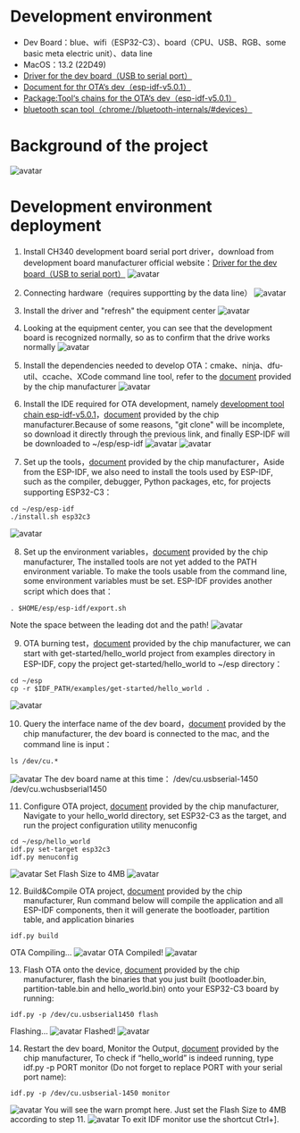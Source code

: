# Development environment

* Dev Board：blue、wifi（ESP32-C3）、board（CPU、USB、RGB、some basic meta electric unit）、data line
* MacOS：13.2 (22D49)
* [Driver for the dev board（USB to serial port）](https://www.wch.cn/downloads/CH34XSER_MAC_ZIP.html)
* [Document for thr OTA‘s dev（esp-idf-v5.0.1）](https://docs.espressif.com/projects/esp-idf/en/v5.0.1/esp32c3/get-started/linux-macos-setup.html#standard-toolchain-setup-for-linux-and-macos)
* [Package:Tool‘s chains for the OTA‘s dev（esp-idf-v5.0.1）](https://github.com/espressif/esp-idf/releases/tag/v5.0.1)
* [bluetooth scan tool（chrome://bluetooth-internals/#devices）](chrome://bluetooth-internals/#devices)

# Background of the project

![avatar](https://github.com/BlessedChild/TimeTree/blob/main/sources/项目背景.png)

# Development environment deployment

1. Install CH340 development board serial port driver，download from development board manufacturer official website：[Driver for the dev board（USB to serial port）](https://www.wch.cn/downloads/CH34XSER_MAC_ZIP.html)
![avatar](https://github.com/BlessedChild/TimeTree/blob/main/sources/USB%E8%BD%AC%E4%B8%B2%E5%8F%A3CH340.png)

2. Connecting hardware（requires supportting by the data line）
![avatar](https://github.com/BlessedChild/TimeTree/blob/main/sources/%E5%BC%80%E5%8F%91%E6%9D%BF%E9%80%9A%E7%94%B5.png)

3. Install the driver and "refresh" the equipment center
![avatar](https://github.com/BlessedChild/TimeTree/blob/main/sources/%E5%88%B7%E6%96%B0%E8%AE%BE%E5%A4%87%E4%B8%AD%E5%BF%83.png)

4. Looking at the equipment center, you can see that the development board is recognized normally, so as to confirm that the drive works normally
![avatar](https://github.com/BlessedChild/TimeTree/blob/main/sources/%E6%9F%A5%E7%9C%8B%E8%AE%BE%E5%A4%87%E4%B8%AD%E5%BF%83.png)

5. Install the dependencies needed to develop OTA：cmake、ninja、dfu-util、ccache、XCode command line tool, refer to the [document](https://docs.espressif.com/projects/esp-idf/zh_CN/v5.0.1/esp32c3/get-started/linux-macos-setup.html) provided by the chip manufacturer
![avatar](https://github.com/BlessedChild/TimeTree/blob/main/sources/安装依赖.png)

6. Install the IDE required for OTA development, namely [development tool chain esp-idf-v5.0.1](https://github.com/espressif/esp-idf/releases/tag/v5.0.1)，[document](https://docs.espressif.com/projects/esp-idf/zh_CN/v5.0.1/esp32c3/get-started/linux-macos-setup.html#esp-idf) provided by the chip manufacturer.Because of some reasons, "git clone" will be incomplete, so download it directly through the previous link, and finally ESP-IDF will be downloaded to ~/esp/esp-idf
![avatar](https://github.com/BlessedChild/TimeTree/blob/main/sources/开发工具链esp-idf-v5.0.1.png)
![avatar](https://github.com/BlessedChild/TimeTree/blob/main/sources/%E8%8E%B7%E5%8F%96ESP-IDF.png)

7. Set up the tools，[document](https://docs.espressif.com/projects/esp-idf/zh_CN/v5.0.1/esp32c3/get-started/linux-macos-setup.html#get-started-set-up-tools) provided by the chip manufacturer，Aside from the ESP-IDF, we also need to install the tools used by ESP-IDF, such as the compiler, debugger, Python packages, etc, for projects supporting ESP32-C3：
``` shell
cd ~/esp/esp-idf
./install.sh esp32c3
```
![avatar](https://github.com/BlessedChild/TimeTree/blob/main/sources/设置工具.png)

8. Set up the environment variables，[document](https://docs.espressif.com/projects/esp-idf/en/v5.0.1/esp32c3/get-started/linux-macos-setup.html#step-4-set-up-the-environment-variables) provided by the chip manufacturer, The installed tools are not yet added to the PATH environment variable. To make the tools usable from the command line, some environment variables must be set. ESP-IDF provides another script which does that：
``` shell
. $HOME/esp/esp-idf/export.sh
```
Note the space between the leading dot and the path!
![avatar](https://github.com/BlessedChild/TimeTree/blob/main/sources/设置环境变量.png)

9. OTA burning test，[document](https://docs.espressif.com/projects/esp-idf/en/v5.0.1/esp32c3/get-started/linux-macos-setup.html#start-a-project) provided by the chip manufacturer, we can start with get-started/hello_world project from examples directory in ESP-IDF, copy the project get-started/hello_world to ~/esp directory：
``` shell
cd ~/esp
cp -r $IDF_PATH/examples/get-started/hello_world .
```
![avatar](https://github.com/BlessedChild/TimeTree/blob/main/sources/OTA烧录测试.png)

10. Query the interface name of the dev board，[document](https://docs.espressif.com/projects/esp-idf/en/v5.0.1/esp32c3/get-started/establish-serial-connection.html) provided by the chip manufacturer, the dev board is connected to the mac, and the command line is input：
``` shell
ls /dev/cu.*
```
![avatar](https://github.com/BlessedChild/TimeTree/blob/main/sources/查询开发板名称.png)
The dev board name at this time：
/dev/cu.usbserial-1450
/dev/cu.wchusbserial1450

11. Configure OTA project, [document](https://docs.espressif.com/projects/esp-idf/en/v5.0.1/esp32c3/get-started/linux-macos-setup.html#configure-your-project) provided by the chip manufacturer, Navigate to your hello_world directory, set ESP32-C3 as the target, and run the project configuration utility menuconfig
``` shell
cd ~/esp/hello_world
idf.py set-target esp32c3
idf.py menuconfig
```
![avatar](https://github.com/BlessedChild/TimeTree/blob/main/sources/menucongfig.png)
Set Flash Size to 4MB
![avatar](https://github.com/BlessedChild/TimeTree/blob/main/sources/menucongfig-4MB.png)

12. Build&Compile OTA project, [document](https://docs.espressif.com/projects/esp-idf/en/v5.0.1/esp32c3/get-started/linux-macos-setup.html#build-the-project) provided by the chip manufacturer, Run command below will compile the application and all ESP-IDF components, then it will generate the bootloader, partition table, and application binaries
``` shell
idf.py build
```
OTA Compiling...
![avatar](https://github.com/BlessedChild/TimeTree/blob/main/sources/OTA编译中.png)
OTA Compiled!
![avatar](https://github.com/BlessedChild/TimeTree/blob/main/sources/OTA编译完成.png)

13. Flash OTA onto the device, [document](https://docs.espressif.com/projects/esp-idf/en/v5.0.1/esp32c3/get-started/linux-macos-setup.html#flash-onto-the-device) provided by the chip manufacturer, flash the binaries that you just built (bootloader.bin, partition-table.bin and hello_world.bin) onto your ESP32-C3 board by running:
``` shell
idf.py -p /dev/cu.usbserial1450 flash
```
Flashing...
![avatar](https://github.com/BlessedChild/TimeTree/blob/main/sources/OTA烧录到设备过程.png)
Flashed!
![avatar](https://github.com/BlessedChild/TimeTree/blob/main/sources/OTA烧录到设备完成.png)

14. Restart the dev board, Monitor the Output, [document](https://docs.espressif.com/projects/esp-idf/en/v5.0.1/esp32c3/get-started/linux-macos-setup.html#monitor-the-output) provided by the chip manufacturer, To check if “hello_world” is indeed running, type idf.py -p PORT monitor (Do not forget to replace PORT with your serial port name):
``` shell
idf.py -p /dev/cu.usbserial-1450 monitor
```
![avatar](https://github.com/BlessedChild/TimeTree/blob/main/sources/OTA监控开发板输出.png)
You will see the warn prompt here. Just set the Flash Size to 4MB according to step 11.
![avatar](https://github.com/BlessedChild/TimeTree/blob/main/sources/OTA监控开发板输出.png)
To exit IDF monitor use the shortcut Ctrl+].
